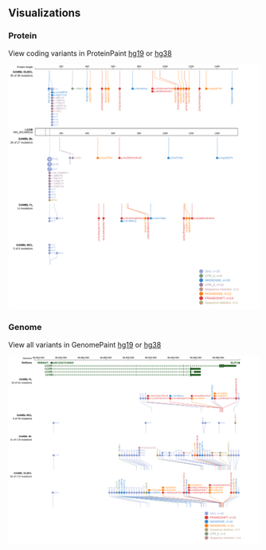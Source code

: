 ## Visualizations
### Protein
View coding variants in ProteinPaint [hg19](https://morinlab.github.io/LLMPP/GAMBL/LCOR_protein.html)  or [hg38](https://morinlab.github.io/LLMPP/GAMBL/LCOR_protein_hg38.html)

![](images/proteinpaint/LCOR_NM_001346516.svg)

### Genome
View all variants in GenomePaint [hg19](https://morinlab.github.io/LLMPP/GAMBL/LCOR.html)  or [hg38](https://morinlab.github.io/LLMPP/GAMBL/LCOR_hg38.html)

![](images/proteinpaint/LCOR_hg38.svg)

